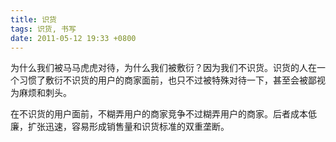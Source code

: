 ```yaml
---
title: 识货
tags: 识货, 书写
date: 2011-05-12 19:33 +0800
---
```



为什么我们被马马虎虎对待，为什么我们被敷衍？因为我们不识货。识货的人在一个习惯了敷衍不识货的用户的商家面前，也只不过被特殊对待一下，甚至会被鄙视为麻烦和刺头。

在不识货的用户面前，不糊弄用户的商家竞争不过糊弄用户的商家。后者成本低廉，扩张迅速，容易形成销售量和识货标准的双重垄断。

